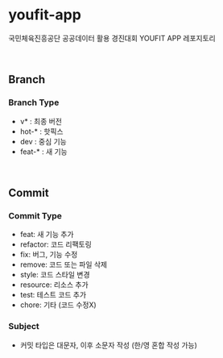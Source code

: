 # youfit-app
국민체육진흥공단 공공데이터 활용 경진대회
YOUFIT APP 레포지토리

</br>

## Branch
### Branch Type
- v* : 최종 버전
- hot-* : 핫픽스
- dev : 중심 기능
- feat-* : 새 기능

</br>

## Commit
### Commit Type
- feat: 새 기능 추가
- refactor: 코드 리팩토링
- fix: 버그, 기능 수정
- remove: 코드 또는 파일 삭제
- style: 코드 스타일 변경
- resource: 리소스 추가
- test: 테스트 코드 추가
- chore: 기타 (코드 수정X)

### Subject
- 커밋 타입은 대문자, 이후 소문자 작성 (한/영 혼합 작성 가능)
